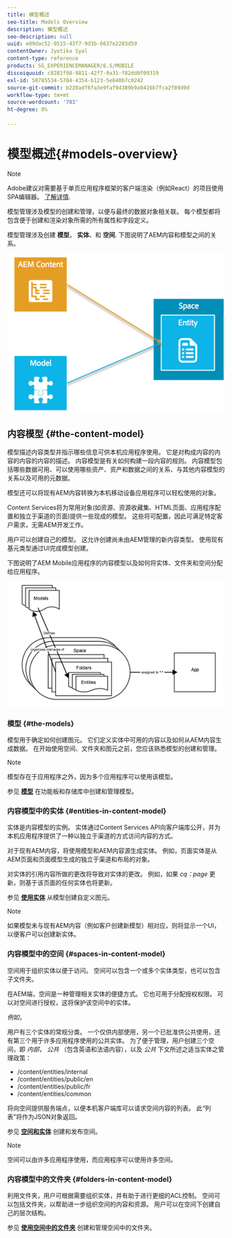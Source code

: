 ```yaml
---
title: 模型概述
seo-title: Models Overview
description: 模型概述
seo-description: null
uuid: e09dac52-9515-43f7-9d3b-6637e2283d59
contentOwner: Jyotika Syal
content-type: reference
products: SG_EXPERIENCEMANAGER/6.5/MOBILE
discoiquuid: c8281f98-9811-42f7-9a31-f82dd0f09319
exl-id: 50785534-5784-4354-b123-5e640b7c0242
source-git-commit: b220adf6fa3e9faf94389b9a9416b7fca2f89d9d
workflow-type: tm+mt
source-wordcount: '783'
ht-degree: 0%

---
```


# 模型概述{#models-overview}

>[!NOTE]
>
>Adobe建议对需要基于单页应用程序框架的客户端渲染（例如React）的项目使用SPA编辑器。 [了解详情](/help/sites-developing/spa-overview.md).

模型管理涉及模型的创建和管理，以便与最终的数据对象相关联。 每个模型都将包含便于创建和渲染对象所需的所有属性和字段定义。

模型管理涉及创建 **模型**， **实体**、和 **空间**. 下图说明了AEM内容和模型之间的关系。

![chlimage_1-81](assets/chlimage_1-81.png)

## 内容模型 {#the-content-model}

模型描述内容类型并指示哪些信息可供本机应用程序使用。 它是对构成内容的内容的内容的内容的描述。 内容模型是有关如何构建一段内容的规则。 内容模型包括哪些数据可用、可以使用哪些资产、资产和数据之间的关系、与其他内容模型的关系以及可用的元数据。

模型还可以将现有AEM内容转换为本机移动设备应用程序可以轻松使用的对象。

Content Services将为常用对象(如资源、资源收藏集、HTML页面、应用程序配置和独立于渠道的页面)提供一些现成的模型。 这些将可配置，因此可满足特定客户需求，无需AEM开发工作。

用户可以创建自己的模型。 这允许创建尚未由AEM管理的新内容类型。 使用现有基元类型通过UI完成模型创建。

下图说明了AEM Mobile应用程序的内容模型以及如何将实体、文件夹和空间分配给应用程序。

![chlimage_1-82](assets/chlimage_1-82.png)

### 模型 {#the-models}

模型用于确定如何创建图元。 它们定义实体中可用的内容以及如何从AEM内容生成数据。 在开始使用空间、文件夹和图元之前，您应该熟悉模型的创建和管理。

>[!NOTE]
>
>模型存在于应用程序之外，因为多个应用程序可以使用该模型。

参见 **[模型](/help/mobile/administer-mobile-apps.md)** 在功能板和存储库中创建和管理模型。

### 内容模型中的实体 {#entities-in-content-model}

实体是内容模型的实例。 实体通过Content Services API向客户端库公开，并为本机应用程序提供了一种以独立于渠道的方式访问内容的方式。

对于现有AEM内容，将使用模型和AEM内容源生成实体。 例如，页面实体是从AEM页面和页面模型生成的独立于渠道和布局的对象。

对实体的引用内容所做的更改将导致对实体的更改。 例如，如果 *cq：page* 更新，则基于该页面的任何实体也将更新。

参见 **[使用实体](/help/mobile/spaces-and-entities.md)** 从模型创建自定义图元。

>[!NOTE]
>
>如果模型未与现有AEM内容（例如客户创建新模型）相对应，则将显示一个UI，以便客户可以创建新实体。

### 内容模型中的空间 {#spaces-in-content-model}

空间用于组织实体以便于访问。 空间可以包含一个或多个实体类型，也可以包含子文件夹。

在AEM端，空间是一种管理相关实体的便捷方式。 它也可用于分配授权权限。 可以对空间进行授权，这将保护该空间中的实体。

*例如*，

用户有三个实体的常规分类。 一个仅供内部使用，另一个已批准供公共使用，还有第三个用于许多应用程序使用的公共实体。 为了便于管理，用户创建三个空间，即 *内部*， *公共* （包含英语和法语内容），以及 *公共* 下文所述之适当实体之管理政策：

* /content/entities/internal
* /content/entities/public/en
* /content/entities/public/fr
* /content/entities/common

将向空间提供服务端点，以便本机客户端库可以请求空间内容的列表。 此“列表”将作为JSON对象返回。

参见 **[空间和实体](/help/mobile/spaces-and-entities.md)** 创建和发布空间。

>[!NOTE]
>
>空间可以由许多应用程序使用，而应用程序可以使用许多空间。

### 内容模型中的文件夹 {#folders-in-content-model}

利用文件夹，用户可根据需要组织实体，并有助于进行更细的ACL控制。 空间可以包括文件夹，以帮助进一步组织空间的内容和资源。 用户可以在空间下创建自己的层次结构。

参见 **[使用空间中的文件夹](/help/mobile/spaces-and-entities.md)** 创建和管理空间中的文件夹。
